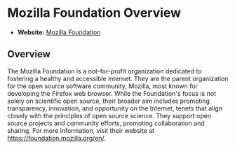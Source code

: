 # Mozilla Foundation Overview

- **Website:** [Mozilla Foundation](https://foundation.mozilla.org/)

## Overview

The Mozilla Foundation is a not-for-profit organization dedicated to fostering a healthy and accessible internet. They are the parent organization for the open source software community, Mozilla, most known for developing the Firefox web browser. While the Foundation's focus is not solely on scientific open source, their broader aim includes promoting transparency, innovation, and opportunity on the Internet, tenets that align closely with the principles of open source science. They support open source projects and community efforts, promoting collaboration and sharing. For more information, visit their website at <https://foundation.mozilla.org/en/>.
